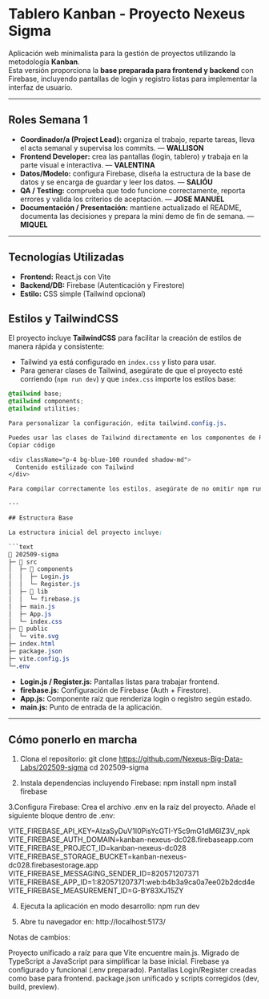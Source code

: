 # Tablero Kanban - Proyecto Nexeus Sigma

Aplicación web minimalista para la gestión de proyectos utilizando la metodología **Kanban**.  
Esta versión proporciona la **base preparada para frontend y backend** con Firebase, incluyendo pantallas de login y registro listas para implementar la interfaz de usuario.

---

## Roles Semana 1

- **Coordinador/a (Project Lead):** organiza el trabajo, reparte tareas, lleva el acta semanal y supervisa los commits. — **WALLISON**
- **Frontend Developer:** crea las pantallas (login, tablero) y trabaja en la parte visual e interactiva. — **VALENTINA**
- **Datos/Modelo:** configura Firebase, diseña la estructura de la base de datos y se encarga de guardar y leer los datos. — **SALIÓU**
- **QA / Testing:** comprueba que todo funcione correctamente, reporta errores y valida los criterios de aceptación. — **JOSE MANUEL**
- **Documentación / Presentación:** mantiene actualizado el README, documenta las decisiones y prepara la mini demo de fin de semana. — **MIQUEL**

---

## Tecnologías Utilizadas

- **Frontend:** React.js con Vite  
- **Backend/DB:** Firebase (Autenticación y Firestore)  
- **Estilo:** CSS simple (Tailwind opcional)  

## Estilos y TailwindCSS

El proyecto incluye **TailwindCSS** para facilitar la creación de estilos de manera rápida y consistente:

- Tailwind ya está configurado en `index.css` y listo para usar.
- Para generar clases de Tailwind, asegúrate de que el proyecto esté corriendo (`npm run dev`) y que `index.css` importe los estilos base:

```css
@tailwind base;
@tailwind components;
@tailwind utilities;

Para personalizar la configuración, edita tailwind.config.js.

Puedes usar las clases de Tailwind directamente en los componentes de React, por ejemplo:
Copiar código

<div className="p-4 bg-blue-100 rounded shadow-md">
  Contenido estilizado con Tailwind
</div>

Para compilar correctamente los estilos, asegúrate de no omitir npm run dev o npm run build.

---

## Estructura Base

La estructura inicial del proyecto incluye:

```text
📁 202509-sigma
├─ 📁 src
│  ├─ 📁 components
│  │  ├─ Login.js
│  │  └─ Register.js
│  ├─ 📁 lib
│  │  └─ firebase.js
│  ├─ main.js
│  ├─ App.js
│  └─ index.css
├─ 📁 public
│  └─ vite.svg
├─ index.html
├─ package.json
├─ vite.config.js
└─.env

```

- **Login.js / Register.js:** Pantallas listas para trabajar frontend.  
- **firebase.js:** Configuración de Firebase (Auth + Firestore).  
- **App.js:** Componente raíz que renderiza login o registro según estado.  
- **main.js:** Punto de entrada de la aplicación.  

---

## Cómo ponerlo en marcha

1. Clona el repositorio:
git clone https://github.com/Nexeus-Big-Data-Labs/202509-sigma
cd 202509-sigma

2. Instala dependencias incluyendo Firebase:
npm install
npm install firebase

3.Configura Firebase:
Crea el archivo .env en la raíz del proyecto.
Añade el siguiente bloque dentro de .env:

VITE_FIREBASE_API_KEY=AIzaSyDuV1I0PisYcGTI-Y5c9mG1dM6lZ3V_npk
VITE_FIREBASE_AUTH_DOMAIN=kanban-nexeus-dc028.firebaseapp.com
VITE_FIREBASE_PROJECT_ID=kanban-nexeus-dc028
VITE_FIREBASE_STORAGE_BUCKET=kanban-nexeus-dc028.firebasestorage.app
VITE_FIREBASE_MESSAGING_SENDER_ID=820571207371
VITE_FIREBASE_APP_ID=1:820571207371:web:b4b3a9ca0a7ee02b2dcd4e
VITE_FIREBASE_MEASUREMENT_ID=G-BY83XJ15ZY

4. Ejecuta la aplicación en modo desarrollo:
npm run dev

5. Abre tu navegador en:
http://localhost:5173/


Notas de cambios:

Proyecto unificado a raíz para que Vite encuentre main.js.
Migrado de TypeScript a JavaScript para simplificar la base inicial.
Firebase ya configurado y funcional (.env preparado).
Pantallas Login/Register creadas como base para frontend.
package.json unificado y scripts corregidos (dev, build, preview).
